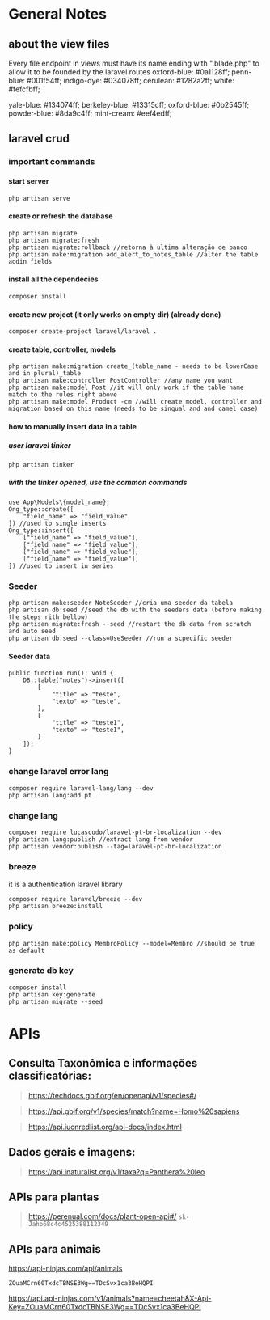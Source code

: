 # General Notes

## about the view files

Every file endpoint in views must have its name ending with ".blade.php" to allow it to be founded by the laravel routes
oxford-blue: #0a1128ff;
penn-blue: #001f54ff;
indigo-dye: #034078ff;
cerulean: #1282a2ff;
white: #fefcfbff;

yale-blue: #134074ff;
berkeley-blue: #13315cff;
oxford-blue: #0b2545ff;
powder-blue: #8da9c4ff;
mint-cream: #eef4edff;

## laravel crud

### important commands

#### start server
    php artisan serve

#### create or refresh the database
    php artisan migrate
    php artisan migrate:fresh
    php artisan migrate:rollback //retorna à ultima alteração de banco
    php artisan make:migration add_alert_to_notes_table //alter the table addin fields

#### install all the dependecies
    composer install

#### create new project (it only works on empty dir) (already done)
    composer create-project laravel/laravel .

#### create table, controller, models
    php artisan make:migration create_(table_name - needs to be lowerCase and in plural)_table
    php artisan make:controller PostController //any name you want
    php artisan make:model Post //it will only work if the table name match to the rules right above
    php artisan make:model Product -cm //will create model, controller and migration based on this name (needs to be singual and and camel_case)

#### how to manually insert data in a table
##### user laravel tinker
    php artisan tinker

##### with the tinker opened, use the common commands
    use App\Models\{model_name};
    Ong_type::create([
        "field_name" => "field_value"
    ]) //used to single inserts
    Ong_type::insert([
        ["field_name" => "field_value"],
        ["field_name" => "field_value"],
        ["field_name" => "field_value"],
        ["field_name" => "field_value"],
    ]) //used to insert in series

### Seeder

    php artisan make:seeder NoteSeeder //cria uma seeder da tabela
    php artisan db:seed //seed the db with the seeders data (before making the steps rith bellow)
    php artisan migrate:fresh --seed //restart the db data from scratch and auto seed
    php artisan db:seed --class=UseSeeder //run a scpecific seeder

#### Seeder data

    public function run(): void {
        DB::table("notes")->insert([
            [
                "title" => "teste",
                "texto" => "teste",
            ],
            [
                "title" => "teste1",
                "texto" => "teste1",
            ]
        ]);
    }

### change laravel error lang

    composer require laravel-lang/lang --dev
    php artisan lang:add pt

### change lang

    composer require lucascudo/laravel-pt-br-localization --dev
    php artisan lang:publish //extract lang from vendor
    php artisan vendor:publish --tag=laravel-pt-br-localization


### breeze

it is a authentication laravel library

    composer require laravel/breeze --dev
    php artisan breeze:install

### policy

    php artisan make:policy MembroPolicy --model=Membro //should be true as default

### generate db key

    composer install
    php artisan key:generate
    php artisan migrate --seed

# APIs

## Consulta Taxonômica e informações classificatórias:

> https://techdocs.gbif.org/en/openapi/v1/species#/

> https://api.gbif.org/v1/species/match?name=Homo%20sapiens

> https://api.iucnredlist.org/api-docs/index.html

## Dados gerais e imagens:

> https://api.inaturalist.org/v1/taxa?q=Panthera%20leo

## APIs para plantas

> https://perenual.com/docs/plant-open-api#/
`sk-Jaho68c4c4525388112349`


## APIs para animais

https://api-ninjas.com/api/animals

`ZOuaMCrn60TxdcTBNSE3Wg==TDcSvx1ca3BeHQPI`

https://api.api-ninjas.com/v1/animals?name=cheetah&X-Api-Key=ZOuaMCrn60TxdcTBNSE3Wg==TDcSvx1ca3BeHQPI